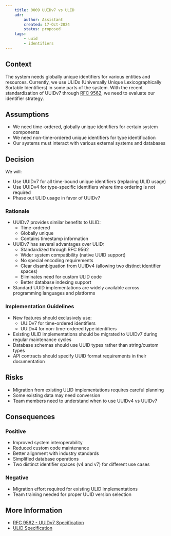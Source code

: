 ```yaml
---
    title: 0009 UUIDv7 vs ULID
    adr:
        author: Assistant
        created: 17-Oct-2024
        status: proposed
    tags:
        - uuid
        - identifiers
---
```


## Context

The system needs globally unique identifiers for various entities and resources.
Currently, we use ULIDs (Universally Unique Lexicographically Sortable Identifiers) in some parts of the system.
With the recent standardization of UUIDv7 through [RFC 9562], we need to evaluate our identifier strategy.

## Assumptions

* We need time-ordered, globally unique identifiers for certain system components
* We need non-time-ordered unique identifiers for type identification
* Our systems must interact with various external systems and databases

## Decision

We will:

* Use UUIDv7 for all time-bound unique identifiers (replacing ULID usage)
* Use UUIDv4 for type-specific identifiers where time ordering is not required
* Phase out ULID usage in favor of UUIDv7

### Rationale

* UUIDv7 provides similar benefits to ULID:
  * Time-ordered
  * Globally unique
  * Contains timestamp information
* UUIDv7 has several advantages over ULID:
  * Standardized through RFC 9562
  * Wider system compatibility (native UUID support)
  * No special encoding requirements
  * Clear disambiguation from UUIDv4 (allowing two distinct identifier spaces)
  * Eliminates need for custom ULID code
  * Better database indexing support
* Standard UUID implementations are widely available across programming languages and platforms

### Implementation Guidelines

* New features should exclusively use:
  * UUIDv7 for time-ordered identifiers
  * UUIDv4 for non-time-ordered type identifiers
* Existing ULID implementations should be migrated to UUIDv7 during regular maintenance cycles
* Database schemas should use UUID types rather than string/custom types
* API contracts should specify UUID format requirements in their documentation

## Risks

* Migration from existing ULID implementations requires careful planning
* Some existing data may need conversion
* Team members need to understand when to use UUIDv4 vs UUIDv7

## Consequences

### Positive

* Improved system interoperability
* Reduced custom code maintenance
* Better alignment with industry standards
* Simplified database operations
* Two distinct identifier spaces (v4 and v7) for different use cases

### Negative

* Migration effort required for existing ULID implementations
* Team training needed for proper UUID version selection

## More Information

* [RFC 9562 - UUIDv7 Specification](https://datatracker.ietf.org/doc/rfc9562/)
* [ULID Specification](https://github.com/ulid/spec)

[RFC 9562]: https://datatracker.ietf.org/doc/rfc9562/ 
